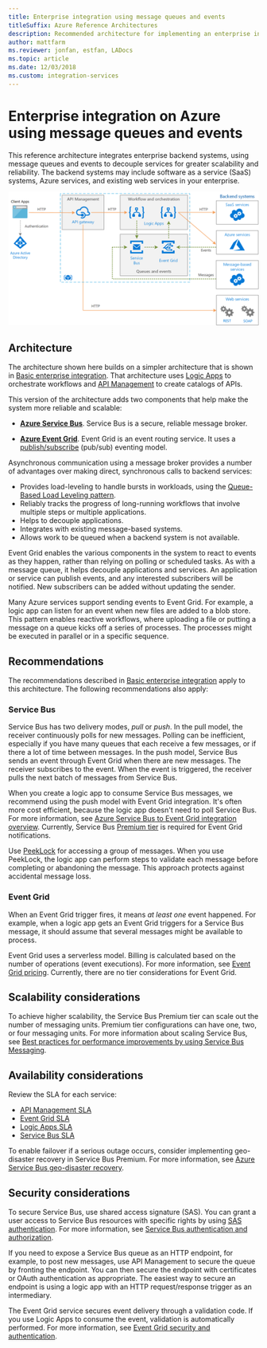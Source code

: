 ```yaml
---
title: Enterprise integration using message queues and events
titleSuffix: Azure Reference Architectures
description: Recommended architecture for implementing an enterprise integration pattern with Azure Logic Apps, Azure API Management, Azure Service Bus, and Azure Event Grid.
author: mattfarm
ms.reviewer: jonfan, estfan, LADocs
ms.topic: article
ms.date: 12/03/2018
ms.custom: integration-services
---
```


# Enterprise integration on Azure using message queues and events

This reference architecture integrates enterprise backend systems, using message queues and events to decouple services for greater scalability and reliability. The backend systems may include software as a service (SaaS) systems, Azure services, and existing web services in your enterprise.

![Reference architecture for enterprise integration using queues and events](./_images/enterprise-integration-queues-events.png)

## Architecture

The architecture shown here builds on a simpler architecture that is shown in [Basic enterprise integration][basic-enterprise-integration]. That architecture uses [Logic Apps][logic-apps] to orchestrate workflows and [API Management][apim] to create catalogs of APIs.

This version of the architecture adds two components that help make the system more reliable and scalable:

- **[Azure Service Bus][service-bus]**. Service Bus is a secure, reliable message broker.

- **[Azure Event Grid][event-grid]**. Event Grid is an event routing service. It uses a [publish/subscribe](../../patterns/publisher-subscriber.md) (pub/sub) eventing model.

Asynchronous communication using a message broker provides a number of advantages over making direct, synchronous calls to backend services:

- Provides load-leveling to handle bursts in workloads, using the [Queue-Based Load Leveling pattern](../../patterns/queue-based-load-leveling.md).
- Reliably tracks the progress of long-running workflows that involve multiple steps or multiple applications.
- Helps to decouple applications.
- Integrates with existing message-based systems.
- Allows work to be queued when a backend system is not available.

Event Grid enables the various components in the system to react to events as they happen, rather than relying on polling or scheduled tasks. As with a message queue, it helps decouple applications and services. An application or service can publish events, and any interested subscribers will be notified. New subscribers can be added without updating the sender.

Many Azure services support sending events to Event Grid. For example, a logic app can listen for an event when new files are added to a blob store. This pattern enables reactive workflows, where uploading a file or putting a message on a queue kicks off a series of processes. The processes might be executed in parallel or in a specific sequence.

## Recommendations

The recommendations described in [Basic enterprise integration][basic-enterprise-integration] apply to this architecture. The following recommendations also apply:

### Service Bus

Service Bus has two delivery modes, *pull* or *push*. In the pull model, the receiver continuously polls for new messages. Polling can be inefficient, especially if you have many queues that each receive a few messages, or if there a lot of time between messages. In the push model, Service Bus sends an event through Event Grid when there are new messages. The receiver subscribes to the event. When the event is triggered, the receiver pulls the next batch of messages from Service Bus.

When you create a logic app to consume Service Bus messages, we recommend using the push model with Event Grid integration. It's often more cost efficient, because the logic app doesn't need to poll Service Bus. For more information, see [Azure Service Bus to Event Grid integration overview](/azure/service-bus-messaging/service-bus-to-event-grid-integration-concept). Currently, Service Bus [Premium tier](https://azure.microsoft.com/pricing/details/service-bus/) is required for Event Grid notifications.

Use [PeekLock](/azure/service-bus-messaging/service-bus-messaging-overview#queues) for accessing a group of messages. When you use PeekLock, the logic app can perform steps to validate each message before completing or abandoning the message. This approach protects against accidental message loss.

### Event Grid

When an Event Grid trigger fires, it means *at least one* event happened. For example, when a logic app gets an Event Grid triggers for a Service Bus message, it should assume that several messages might be available to process.

Event Grid uses a serverless model. Billing is calculated based on the number of operations (event executions). For more information, see [Event Grid pricing](https://azure.microsoft.com/pricing/details/event-grid/). Currently, there are no tier considerations for Event Grid.

## Scalability considerations

To achieve higher scalability, the Service Bus Premium tier can scale out the number of messaging units. Premium tier configurations can have one, two, or four messaging units. For more information about scaling Service Bus, see [Best practices for performance improvements by using Service Bus Messaging](/azure/service-bus-messaging/service-bus-performance-improvements).

## Availability considerations

Review the SLA for each service:

- [API Management SLA][apim-sla]
- [Event Grid SLA][event-grid-sla]
- [Logic Apps SLA][logic-apps-sla]
- [Service Bus SLA][sb-sla]

To enable failover if a serious outage occurs, consider implementing geo-disaster recovery in Service Bus Premium. For more information, see [Azure Service Bus geo-disaster recovery](/azure/service-bus-messaging/service-bus-geo-dr).

## Security considerations

To secure Service Bus, use shared access signature (SAS). You can grant a user access to Service Bus resources with specific rights by using [SAS authentication](/azure/service-bus-messaging/service-bus-sas). For more information, see [Service Bus authentication and authorization](/azure/service-bus-messaging/service-bus-authentication-and-authorization).

If you need to expose a Service Bus queue as an HTTP endpoint, for example, to post new messages, use API Management to secure the queue by fronting the endpoint. You can then secure the endpoint with certificates or OAuth authentication as appropriate. The easiest way to secure an endpoint is using a logic app with an HTTP request/response trigger as an intermediary.

The Event Grid service secures event delivery through a validation code. If you use Logic Apps to consume the event, validation is automatically performed. For more information, see [Event Grid security and authentication](/azure/event-grid/security-authentication).

[apim]: /azure/api-management
[apim-sla]: https://azure.microsoft.com/support/legal/sla/api-management/
[event-grid]: /azure/event-grid/
[event-grid-sla]: https://azure.microsoft.com/support/legal/sla/event-grid
[logic-apps]: /azure/logic-apps/logic-apps-overview
[logic-apps-sla]: https://azure.microsoft.com/support/legal/sla/logic-apps
[sb-sla]: https://azure.microsoft.com/support/legal/sla/service-bus/
[service-bus]: /azure/service-bus-messaging/
[basic-enterprise-integration]: ./basic-enterprise-integration.md
